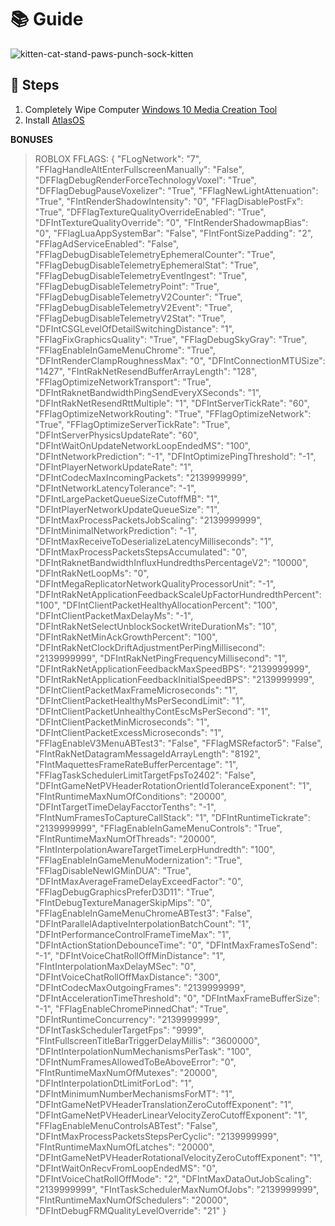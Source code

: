 # 📚 **Guide**

![kitten-cat-stand-paws-punch-sock-kitten](https://github.com/user-attachments/assets/2f78bfb7-2912-4165-9a4e-be6ec3ee9437)

## 👣 **Steps**
1. Completely Wipe Computer
   [Windows 10 Media Creation Tool](https://www.microsoft.com/en-us/software-download/windows10)
2. Install [AtlasOS](https://atlasos.net/)











**BONUSES**
> ROBLOX FFLAGS:
> {
  "FLogNetwork": "7",
  "FFlagHandleAltEnterFullscreenManually": "False",
  "DFFlagDebugRenderForceTechnologyVoxel": "True",
  "DFFlagDebugPauseVoxelizer": "True",
  "FFlagNewLightAttenuation": "True",
  "FIntRenderShadowIntensity": "0",
  "FFlagDisablePostFx": "True",
  "DFFlagTextureQualityOverrideEnabled": "True",
  "DFIntTextureQualityOverride": "0",
  "FIntRenderShadowmapBias": "0",
  "FFlagLuaAppSystemBar": "False",
  "FIntFontSizePadding": "2",
  "FFlagAdServiceEnabled": "False",
  "FFlagDebugDisableTelemetryEphemeralCounter": "True",
  "FFlagDebugDisableTelemetryEphemeralStat": "True",
  "FFlagDebugDisableTelemetryEventIngest": "True",
  "FFlagDebugDisableTelemetryPoint": "True",
  "FFlagDebugDisableTelemetryV2Counter": "True",
  "FFlagDebugDisableTelemetryV2Event": "True",
  "FFlagDebugDisableTelemetryV2Stat": "True",
  "DFIntCSGLevelOfDetailSwitchingDistance": "1",
  "FFlagFixGraphicsQuality": "True",
  "FFlagDebugSkyGray": "True",
  "FFlagEnableInGameMenuChrome": "True",
  "DFIntRenderClampRoughnessMax": "0",
  "DFIntConnectionMTUSize": "1427",
  "FIntRakNetResendBufferArrayLength": "128",
  "FFlagOptimizeNetworkTransport": "True",
  "DFIntRaknetBandwidthPingSendEveryXSeconds": "1",
  "DFIntRakNetResendRttMultiple": "1",
  "DFIntServerTickRate": "60",
  "FFlagOptimizeNetworkRouting": "True",
  "FFlagOptimizeNetwork": "True",
  "FFlagOptimizeServerTickRate": "True",
  "DFIntServerPhysicsUpdateRate": "60",
  "DFIntWaitOnUpdateNetworkLoopEndedMS": "100",
  "DFIntNetworkPrediction": "-1",
  "DFIntOptimizePingThreshold": "-1",
  "DFIntPlayerNetworkUpdateRate": "1",
  "DFIntCodecMaxIncomingPackets": "2139999999",
  "DFIntNetworkLatencyTolerance": "-1",
  "DFIntLargePacketQueueSizeCutoffMB": "1",
  "DFIntPlayerNetworkUpdateQueueSize": "1",
  "DFIntMaxProcessPacketsJobScaling": "2139999999",
  "DFIntMinimalNetworkPrediction": "-1",
  "DFIntMaxReceiveToDeserializeLatencyMilliseconds": "1",
  "DFIntMaxProcessPacketsStepsAccumulated": "0",
  "DFIntRaknetBandwidthInfluxHundredthsPercentageV2": "10000",
  "DFIntRakNetLoopMs": "0",
  "DFIntMegaReplicatorNetworkQualityProcessorUnit": "-1",
  "DFIntRakNetApplicationFeedbackScaleUpFactorHundredthPercent": "100",
  "DFIntClientPacketHealthyAllocationPercent": "100",
  "DFIntClientPacketMaxDelayMs": "-1",
  "DFIntRakNetSelectUnblockSocketWriteDurationMs": "10",
  "DFIntRakNetMinAckGrowthPercent": "100",
  "DFIntRakNetClockDriftAdjustmentPerPingMillisecond": "2139999999",
  "DFIntRakNetPingFrequencyMillisecond": "1",
  "DFIntRakNetApplicationFeedbackMaxSpeedBPS": "2139999999",
  "DFIntRakNetApplicationFeedbackInitialSpeedBPS": "2139999999",
  "DFIntClientPacketMaxFrameMicroseconds": "1",
  "DFIntClientPacketHealthyMsPerSecondLimit": "1",
  "DFIntClientPacketUnhealthyContEscMsPerSecond": "1",
  "DFIntClientPacketMinMicroseconds": "1",
  "DFIntClientPacketExcessMicroseconds": "1",
  "FFlagEnableV3MenuABTest3": "False",
  "FFlagMSRefactor5": "False",
  "FIntRakNetDatagramMessageIdArrayLength": "8192",
  "FIntMaquettesFrameRateBufferPercentage": "1",
  "FFlagTaskSchedulerLimitTargetFpsTo2402": "False",
  "DFIntGameNetPVHeaderRotationOrientIdToleranceExponent": "1",
  "FIntRuntimeMaxNumOfConditions": "20000",
  "DFIntTargetTimeDelayFacctorTenths": "-1",
  "FIntNumFramesToCaptureCallStack": "1",
  "DFIntRuntimeTickrate": "2139999999",
  "FFlagEnableInGameMenuControls": "True",
  "FIntRuntimeMaxNumOfThreads": "20000",
  "FIntInterpolationAwareTargetTimeLerpHundredth": "100",
  "FFlagEnableInGameMenuModernization": "True",
  "FFlagDisableNewIGMinDUA": "True",
  "DFIntMaxAverageFrameDelayExceedFactor": "0",
  "FFlagDebugGraphicsPreferD3D11": "True",
  "FIntDebugTextureManagerSkipMips": "0",
  "FFlagEnableInGameMenuChromeABTest3": "False",
  "DFIntParallelAdaptiveInterpolationBatchCount": "1",
  "DFIntPerformanceControlFrameTimeMax": "1",
  "DFIntActionStationDebounceTime": "0",
  "DFIntMaxFramesToSend": "-1",
  "DFIntVoiceChatRollOffMinDistance": "1",
  "FIntInterpolationMaxDelayMSec": "0",
  "DFIntVoiceChatRollOffMaxDistance": "300",
  "DFIntCodecMaxOutgoingFrames": "2139999999",
  "DFIntAccelerationTimeThreshold": "0",
  "DFIntMaxFrameBufferSize": "-1",
  "FFlagEnableChromePinnedChat": "True",
  "DFIntRuntimeConcurrency": "2139999999",
  "DFIntTaskSchedulerTargetFps": "9999",
  "FIntFullscreenTitleBarTriggerDelayMillis": "3600000",
  "DFIntInterpolationNumMechanismsPerTask": "100",
  "DFIntNumFramesAllowedToBeAboveError": "0",
  "FIntRuntimeMaxNumOfMutexes": "20000",
  "DFIntInterpolationDtLimitForLod": "1",
  "DFIntMinimumNumberMechanismsForMT": "1",
  "DFIntGameNetPVHeaderTranslationZeroCutoffExponent": "1",
  "DFIntGameNetPVHeaderLinearVelocityZeroCutoffExponent": "1",
  "FFlagEnableMenuControlsABTest": "False",
  "DFIntMaxProcessPacketsStepsPerCyclic": "2139999999",
  "FIntRuntimeMaxNumOfLatches": "20000",
  "DFIntGameNetPVHeaderRotationalVelocityZeroCutoffExponent": "1",
  "DFIntWaitOnRecvFromLoopEndedMS": "0",
  "DFIntVoiceChatRollOffMode": "2",
  "DFIntMaxDataOutJobScaling": "2139999999",
  "FIntTaskSchedulerMaxNumOfJobs": "2139999999",
  "FIntRuntimeMaxNumOfSchedulers": "20000",
  "DFIntDebugFRMQualityLevelOverride": "21"
}
